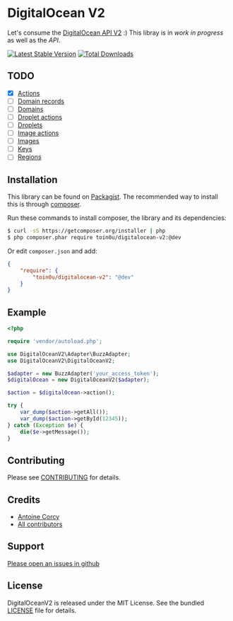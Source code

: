 DigitalOcean V2
===============

Let's consume the [DigitalOcean API V2](https://github.com/digitaloceancloud/api-v2-docs) :)
This libray is in *work in progress* as well as the *API*.

[![Latest Stable Version](https://poser.pugx.org/toin0u/digitalocean-v2/v/stable.svg)](https://packagist.org/packages/toin0u/digitalocean-v2)
[![Total Downloads](https://poser.pugx.org/toin0u/digitalocean-v2/downloads.png)](https://packagist.org/packages/toin0u/digitalocean-v2)

TODO
----

- [x] [Actions](https://github.com/digitaloceancloud/api-v2-docs#actions)
- [ ] [Domain records](https://github.com/digitaloceancloud/api-v2-docs#domain-records)
- [ ] [Domains](https://github.com/digitaloceancloud/api-v2-docs#domains)
- [ ] [Droplet actions](https://github.com/digitaloceancloud/api-v2-docs#droplet-actions)
- [ ] [Droplets](https://github.com/digitaloceancloud/api-v2-docs#droplets)
- [ ] [Image actions](https://github.com/digitaloceancloud/api-v2-docs#image-actions)
- [ ] [Images](https://github.com/digitaloceancloud/api-v2-docs#images)
- [ ] [Keys](https://github.com/digitaloceancloud/api-v2-docs#keys)
- [ ] [Regions](https://github.com/digitaloceancloud/api-v2-docs#regions)

Installation
------------

This library can be found on [Packagist](https://packagist.org/packages/toin0u/digitalocean-v2).
The recommended way to install this is through [composer](http://getcomposer.org).

Run these commands to install composer, the library and its dependencies:

```bash
$ curl -sS https://getcomposer.org/installer | php
$ php composer.phar require toin0u/digitalocean-v2:@dev
```

Or edit `composer.json` and add:

```json
{
    "require": {
        "toin0u/digitalocean-v2": "@dev"
    }
}
```

Example
-------

```php
<?php

require 'vendor/autoload.php';

use DigitalOceanV2\Adapter\BuzzAdapter;
use DigitalOceanV2\DigitalOceanV2;

$adapter = new BuzzAdapter('your_access_token');
$digitalOcean = new DigitalOceanV2($adapter);

$action = $digitalOcean->action();

try {
    var_dump($action->getAll());
    var_dump($action->getById(12345));
} catch (Exception $e) {
    die($e->getMessage());
}
```

Contributing
------------

Please see [CONTRIBUTING](https://github.com/toin0u/DigitalOceanV2/blob/master/CONTRIBUTING.md) for details.

Credits
-------

* [Antoine Corcy](https://twitter.com/toin0u)
* [All contributors](https://github.com/toin0u/DigitalOceanV2/contributors)

Support
-------

[Please open an issues in github](https://github.com/toin0u/DigitalOceanV2/issues)

License
-------

DigitalOceanV2 is released under the MIT License. See the bundled
[LICENSE](https://github.com/toin0u/DigitalOceanV2/blob/master/LICENSE) file for details.
